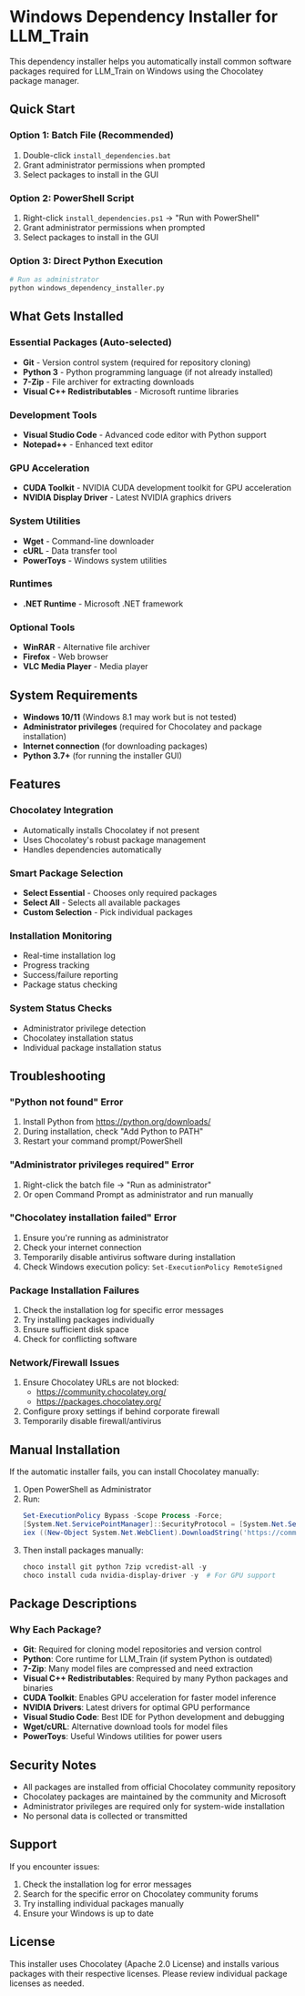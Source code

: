 # Windows Dependency Installer for LLM_Train

This dependency installer helps you automatically install common software packages required for LLM_Train on Windows using the Chocolatey package manager.

## Quick Start

### Option 1: Batch File (Recommended)
1. Double-click `install_dependencies.bat`
2. Grant administrator permissions when prompted
3. Select packages to install in the GUI

### Option 2: PowerShell Script
1. Right-click `install_dependencies.ps1` → "Run with PowerShell"
2. Grant administrator permissions when prompted
3. Select packages to install in the GUI

### Option 3: Direct Python Execution
```bash
# Run as administrator
python windows_dependency_installer.py
```

## What Gets Installed

### Essential Packages (Auto-selected)
- **Git** - Version control system (required for repository cloning)
- **Python 3** - Python programming language (if not already installed)
- **7-Zip** - File archiver for extracting downloads
- **Visual C++ Redistributables** - Microsoft runtime libraries

### Development Tools
- **Visual Studio Code** - Advanced code editor with Python support
- **Notepad++** - Enhanced text editor

### GPU Acceleration
- **CUDA Toolkit** - NVIDIA CUDA development toolkit for GPU acceleration
- **NVIDIA Display Driver** - Latest NVIDIA graphics drivers

### System Utilities
- **Wget** - Command-line downloader
- **cURL** - Data transfer tool
- **PowerToys** - Windows system utilities

### Runtimes
- **.NET Runtime** - Microsoft .NET framework

### Optional Tools
- **WinRAR** - Alternative file archiver
- **Firefox** - Web browser
- **VLC Media Player** - Media player

## System Requirements

- **Windows 10/11** (Windows 8.1 may work but is not tested)
- **Administrator privileges** (required for Chocolatey and package installation)
- **Internet connection** (for downloading packages)
- **Python 3.7+** (for running the installer GUI)

## Features

### Chocolatey Integration
- Automatically installs Chocolatey if not present
- Uses Chocolatey's robust package management
- Handles dependencies automatically

### Smart Package Selection
- **Select Essential** - Chooses only required packages
- **Select All** - Selects all available packages
- **Custom Selection** - Pick individual packages

### Installation Monitoring
- Real-time installation log
- Progress tracking
- Success/failure reporting
- Package status checking

### System Status Checks
- Administrator privilege detection
- Chocolatey installation status
- Individual package installation status

## Troubleshooting

### "Python not found" Error
1. Install Python from https://python.org/downloads/
2. During installation, check "Add Python to PATH"
3. Restart your command prompt/PowerShell

### "Administrator privileges required" Error
1. Right-click the batch file → "Run as administrator"
2. Or open Command Prompt as administrator and run manually

### "Chocolatey installation failed" Error
1. Ensure you're running as administrator
2. Check your internet connection
3. Temporarily disable antivirus software during installation
4. Check Windows execution policy: `Set-ExecutionPolicy RemoteSigned`

### Package Installation Failures
1. Check the installation log for specific error messages
2. Try installing packages individually
3. Ensure sufficient disk space
4. Check for conflicting software

### Network/Firewall Issues
1. Ensure Chocolatey URLs are not blocked:
   - https://community.chocolatey.org/
   - https://packages.chocolatey.org/
2. Configure proxy settings if behind corporate firewall
3. Temporarily disable firewall/antivirus

## Manual Installation

If the automatic installer fails, you can install Chocolatey manually:

1. Open PowerShell as Administrator
2. Run:
   ```powershell
   Set-ExecutionPolicy Bypass -Scope Process -Force;
   [System.Net.ServicePointManager]::SecurityProtocol = [System.Net.ServicePointManager]::SecurityProtocol -bor 3072;
   iex ((New-Object System.Net.WebClient).DownloadString('https://community.chocolatey.org/install.ps1'))
   ```
3. Then install packages manually:
   ```powershell
   choco install git python 7zip vcredist-all -y
   choco install cuda nvidia-display-driver -y  # For GPU support
   ```

## Package Descriptions

### Why Each Package?

- **Git**: Required for cloning model repositories and version control
- **Python**: Core runtime for LLM_Train (if system Python is outdated)
- **7-Zip**: Many model files are compressed and need extraction
- **Visual C++ Redistributables**: Required by many Python packages and binaries
- **CUDA Toolkit**: Enables GPU acceleration for faster model inference
- **NVIDIA Drivers**: Latest drivers for optimal GPU performance
- **Visual Studio Code**: Best IDE for Python development and debugging
- **Wget/cURL**: Alternative download tools for model files
- **PowerToys**: Useful Windows utilities for power users

## Security Notes

- All packages are installed from official Chocolatey community repository
- Chocolatey packages are maintained by the community and Microsoft
- Administrator privileges are required only for system-wide installation
- No personal data is collected or transmitted

## Support

If you encounter issues:

1. Check the installation log for error messages
2. Search for the specific error on Chocolatey community forums
3. Try installing individual packages manually
4. Ensure your Windows is up to date

## License

This installer uses Chocolatey (Apache 2.0 License) and installs various packages with their respective licenses. Please review individual package licenses as needed.
